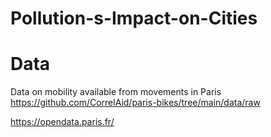 # Pollution-s-Impact-on-Cities


# Data 

Data on mobility available from movements in Paris
https://github.com/CorrelAid/paris-bikes/tree/main/data/raw

https://opendata.paris.fr/
